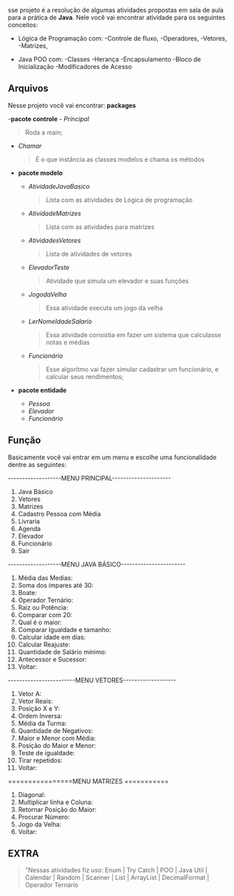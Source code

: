 sse projeto é a resolução de algumas atividades propostas em sala de aula para a prática de  **Java**. Nele você vai encontrar atividade para os seguintes conceitos:

 - Lógica de Programação com:
	  	 -Controle de fluxo,
		 -Operadores,
		 -Vetores,
		 -Matrizes,
	 
 - Java POO com:
	 -Classes
	 -Herança
	 -Encapsulamento
	 -Bloco de Inicialização
	 -Modificadores de Acesso


## Arquivos

Nesse projeto você vai encontrar: 
**packages**

 -**pacote controle**
	 - *Principal*
>Roda a main;
		 
	
- *Chamar*
	>É o que instância as classes modelos e chama os métodos
		 
 - **pacote modelo**
	 - *AtividadeJavaBasico* 
		>Lista com as atividades de Lógica de programação
	- *AtividadeMatrizes*
		>Lista com as atividades para matrizes
	
	- *AtividadesVetores*
		>Lista de atividades de vetores
	
	- *ElevadorTeste*
		>Atividade que simula um elevador e suas funções
	
	- *JogodaVelha*
		>Essa atividade executa um jogo da velha
	
	- *LerNomeIdadeSalario*
		>Essa atividade consistia em fazer um sistema que calculasse notas e médias	
		
	- *Funcionário*
		>Esse algoritmo vai fazer simular cadastrar um funcionário, e calcular seus rendimentos;
	
 - **pacote entidade**
	- *Pessoa*
	- *Elevador*
	- *Funcionário*

## Função

Basicamente você vai entrar em um menu e escolhe uma funcionalidade dentre as seguintes:

-------------------MENU PRINCIPAL---------------------
 1. Java Básico
 2. Vetores
 3. Matrizes
 4. Cadastro Pessoa com Média
 5. Livraria
 6. Agenda
 7. Elevador
 8. Funcionário
 9. Sair
 
-------------------MENU JAVA BÁSICO-----------------------
1. Média das Medias: 
2. Soma dos ímpares até 30: 
3. Boate: 
4. Operador Ternário: 
5. Raiz ou Potência: 
6. Comparar com 20: 
7. Qual é o maior: 
8. Comparar Igualdade e tamanho: 
9. Calcular idade em dias: 
10. Calcular Reajuste: 
11. Quantidade de Salário mínimo: 
12. Antecessor e Sucessor: 
13. Voltar: 

------------------------MENU VETORES-------------------
1. Vetor A: 
2. Vetor Reais: 
3. Posição X e Y: 
4. Ordem Inversa: 
5. Média da Turma: 
6. Quantidade de Negativos: 
7. Maior e Menor com Média: 
8. Posição do Maior e Menor: 
9. Teste de igualdade: 
10. Tirar repetidos: 
11. Voltar: 

================MENU MATRIZES ===========
1. Diagonal: 
2. Multiplicar linha e Coluna: 
3. Retornar Posição do Maior: 
4. Procurar Número: 
5. Jogo da Velha: 
6. Voltar: 


## EXTRA

>"Nessas atividades fiz uso:
Enum | Try Catch | POO | Java Util |  Calendar | Random | Scanner | List  | ArrayList  |  DecimalFormat | Operador Ternário 
